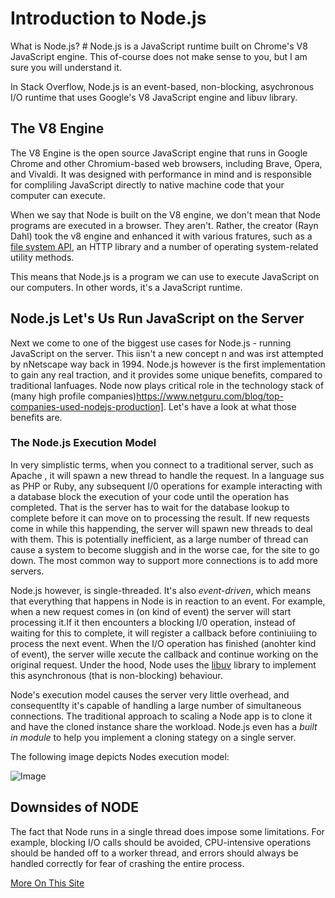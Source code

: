 # Introduction to Node.js

What is Node.js? # Node.js is a JavaScript runtime built on Chrome's V8 JavaScript engine. This of-course does not make sense to you, but I am sure you will understand it.

In Stack Overflow, Node.js is an event-based, non-blocking, asychronous I/O runtime that uses Google's V8 JavaScript engine and libuv library.

## The V8 Engine

The V8 Engine is the open source JavaScript engine that runs in Google Chrome and other Chromium-based web browsers, including Brave, Opera, and Vivaldi. It was designed with performance in mind and is responsible for compliling JavaScript directly to native machine code that your computer can execute.

When we say that Node is built on the V8 engine, we don't mean that Node programs are executed in a browser. They aren't. Rather, the creator (Rayn Dahl) took the v8 engine and enhanced it with various fratures, such as a [file system API](https://www.sitepoint.com/useful-built-in-node-js-apis/), an HTTP library and a number of operating system-related utility methods.

This means that Node.js is a program we can use to execute JavaScript on our computers. In other words, it's a JavaScript runtime.

## Node.js Let's Us Run JavaScript on the Server

Next we come to one of the biggest use cases for Node.js - running JavaScript on the server. This iisn't a new concept n and was irst attempted by nNetscape way back in 1994. Node.js however is the first implementation to gain any real traction, and it provides some unique benefits, compared to traditional lanfuages. Node now plays critical role in the technology stack of (many high profile companies)https://www.netguru.com/blog/top-companies-used-nodejs-production]. Let's have a look at what those benefits are. 

### The Node.js Execution Model

In very simplistic terms, when you connect to a traditional server, such as Apache , it will spawn a new thread to handle the request. In a language sus as PHP or Ruby, any subsequent I/0 operations for example interacting with a database block the execution of your code until the operation has completed. That is the server has to wait for the database lookup to complete before it can move on to processing the result. If new requests come in while  this happending, the server will spawn new threads to deal with them. This is potentially inefficient, as a large number of thread can cause a system to become sluggish and in the worse cae, for the site to go down. The most common way to support more connections is to add more servers.

Node.js however, is single-threaded. It's also *event-driven*, which means that everything that happens in Node is in reaction to an event. For example, when a new request comes in (on kind of event) the server will start processing it.If it then encounters a blocking I/0 operation, instead of waiting for this to complete, it will register a callback before continiuiing to process the next event. When the I/O operation has finished (anohter kind of event), the server wille xecute the callback and continue working on the original request. Under the hood, Node uses the [libuv](https://github.com/libuv/libuv) library to implement this asynchronous (that is non-blocking) behaviour.

Node's execution model causes the server very little overhead, and consequentlty it's capable of handling a large number of simultaneous connections. The traditional approach to scaling a Node app is to clone it and have the cloned instance share the workload. Node.js even has a *built in module* to help you implement a cloning stategy on a single server.

The following image depicts Nodes execution model:

![Image](https://uploads.sitepoint.com/wp-content/uploads/2012/10/1516152673node_event_loop.png)

## Downsides of NODE

The fact that Node runs in a single thread does impose some limitations. For example, blocking I/O calls should be avoided, CPU-intensive operations should be handed off to a worker thread, and errors should always be handled correctly for fear of crashing the entire process.

[More On This Site](https://www.sitepoint.com/an-introduction-to-node-js/)